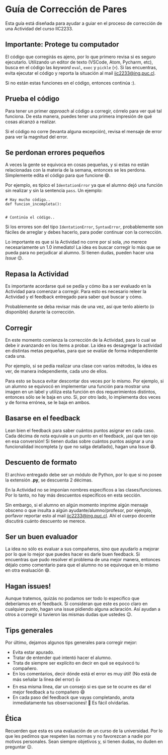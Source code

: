 # Guía de Corrección de Pares 

Esta guía está diseñada para ayudar a guiar en el proceso de corrección de una Actividad del curso IIC2233.

## Importante: Protege tu computador

El código que corregirás es ajeno, por lo que primero revisa si es seguro ejecutarlo. Utilizando un editor de texto (VSCode, Atom, Pycharm, etc), busca en el código las _keyword_ `eval`, `exec` y `pickle` (:skull:). Si las encuentras, evita ejecutar el código y reporta la situación al mail iic2233@ing.puc.cl.

Si no están estas funciones en el código, entonces continúa :).

## Prueba el código

Para tener un primer _approach_ al código a corregir, córrelo para ver qué tal funciona. De esta manera, puedes tener una primera impresión de qué cosas alcanzó a realizar.

Si el código no corre (levanta alguna excepción), revisa el mensaje de error para ver la magnitud del error. 

## Se perdonan errores pequeños

A veces la gente se equivoca en cosas pequeñas, y si estas no están relacionadas con la materia de la semana, entonces se les perdona. Simplemente edita el código para que funcione :smile:.

Por ejemplo, es típico el `IdentationError` ya que el alumno dejó una función sin realizar y sin la sentencia `pass`. Un ejemplo:

```
# Hay mucho código..
def funcion_incompleta():
    
    
# Continúa el código..
```

Si los errores son del tipo `IdentationError`, `SyntaxError`, probablemente son fáciles de arreglar y debes hacerlo, para poder continuar con la corrección. 

Lo importante es que si la Actividad no corre por sí sola, ¡no merece necesariamente un 1.0 inmediato! La idea es buscar corregir lo más que se pueda para no perjudicar al alumno. Si tienen dudas, pueden hacer una _Issue_ :wink:. 

## Repasa la Actividad

Es importante acordarse qué se pedía y cómo iba a ser evaluado en la Actividad para comenzar a corregir. Para esto es necesario releer la Actividad y el feedback entregado para saber qué buscar y cómo.

Probablemente se deba revisar más de una vez, así que tenlo abierto (o disponible) durante la corrección.

## Corregir

En este momento comienza la corrección de la Actividad, para lo cual se debe ir avanzando en los ítems a probar. La idea es desagregar la actividad en distintas metas pequeñas, para que se evalúe de forma independiente cada una. 

Por ejemplo, si se pedía realizar una clase con varios métodos, la idea es ver, de manera independiente, cada uno de ellos.

Para esto se busca evitar descontar dos veces por lo mismo. Por ejemplo, si un alumno se equivocó en  implementar una función para mostrar una imagen en un label y utiliza esta función en dos requerimientos distintos, entonces sólo se le baja en uno. Si, por otro lado, lo implementa dos veces y de forma errónea, se le baja en ambos.

## Basarse en el feedback

Lean bien el feedback para saber cuántos puntos asignar en cada caso. Cada décima de nota equivale a un punto en el feedback, ¡así que ten ojo en esa conversión! Si tienen dudas sobre cuántos puntos asignar a una funcionalidad incompleta (y que no salga detallado), hagan una Issue :smile:.


## Descuento de formato


El archivo entregado debe ser un módulo de Python, por lo que si no posee la extensión **.py**, se descuenta 2 décimas.

En la Actividad no se imponían nombres específicos a las clases/funciones. Por lo tanto, no hay más descuentos específicos en esta sección.

Sin embargo, si el alumno en algún momento imprime algún mensaje obsceno o que insulta a algún ayudante/alumno/profesor, por ejemplo, porfavor reportar esto al mail iic2233@ing.puc.cl. Ahí el cuerpo docente discutirá cuánto descuento se merece.

## Ser un buen evaluador

La idea no sólo es evaluar a sus compañeros, sino que ayudarlo a mejorar por lo que lo mejor que puedes hacer es darle buen feedback. Si encuentras que pudo resolver el problema de una mejor manera, entonces déjalo como comentario para que el alumno no se equivoque en lo mismo en otra evaluación :smile:.

## Hagan issues!

Aunque tratemos, quizás no podamos ser todo lo específico que deberíamos en el feedback. Si consideran que este es poco claro en cualquier punto, hagan una issue pidiendo alguna aclaración. Así ayudan a otros a corregir si tuvieron las mismas dudas que ustedes :wink:.

## Tips generales

Por último, dejamos algunos tips generales para corregir mejor:

- Evita estar apurado.
- Tratar de entender qué intentó hacer el alumno.
- Trata de siempre ser explícito en decir en qué se equivocó tu compañero.
- En los comentarios, decir dónde está el error es muy útil! (No está de más señalar la línea del error) :+1:
- En esa misma línea, dar un consejo si es que se te ocurre es dar el mejor feedback a tu compañero :smile: 
- En cada paso del feedback que vayas completando, anota inmediatamente tus observaciones! :cop: Es fácil olvidarlas.

## Ética

Recuerden que esta es una evaluación de un curso de la universidad. Por lo que les pedimos que respeten las normas y no favorezcan a nadie por motivos personales. Sean siempre objetivos y, si tienen dudas, no duden en preguntar :wink:.
